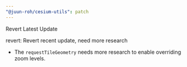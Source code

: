 ```yaml
---
"@juun-roh/cesium-utils": patch
---
```


Revert Latest Update

revert: Revert recent update, need more research

* The `requestTileGeometry` needs more research to enable overriding zoom levels.
